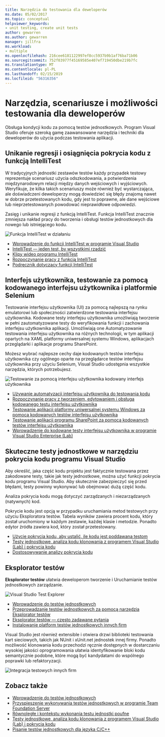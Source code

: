 ```yaml
---
title: Narzędzia do testowania dla deweloperów
ms.date: 05/02/2017
ms.topic: conceptual
helpviewer_keywords:
- unit testing, create unit tests
author: gewarren
ms.author: gewarren
manager: jillfra
ms.workload:
- multiple
ms.openlocfilehash: 216cee6181122997ef8cc5937b9b1af76ba71b06
ms.sourcegitcommit: 752f03977f45169585e407ef719450dbe219b7fc
ms.translationtype: MT
ms.contentlocale: pl-PL
ms.lasthandoff: 02/15/2019
ms.locfileid: "56316356"
---
```

# <a name="developer-testing-tools-scenarios-and-capabilities"></a>Narzędzia, scenariusze i możliwości testowania dla deweloperów

Obsługa kondycji kodu za pomocą testów jednostkowych. Program Visual Studio oferuje szeroką gamę zaawansowane narzędzia i techniki dla deweloperów do użycia podczas testowania aplikacji.

## <a name="avoid-regressions-and-achieve-code-coverage-with-intellitest"></a>Unikanie regresji i osiągnięcia pokrycia kodu z funkcją IntelliTest

W tradycyjnych jednostki zestawów testów każdy przypadek testowy reprezentuje scenariusz użycia odszkodowania, a potwierdzenia międzynarodowym relacji między danych wejściowych i wyjściowych.  Weryfikuje, że kilka takich scenariuszy może również być wystarczająca, ale doświadczeni deweloperzy mogą dowiedzieć się błędy znajomą nawet w dobrze przetestowanych kodu, gdy jest to poprawne, ale dane wejściowe lub nieprzetestowanych powodować nieprawidłowe odpowiedzi.

Zasięg i unikanie regresji z funkcją IntelliTest. Funkcja IntelliTest znacznie zmniejsza nakład pracy do tworzenia i obsługi testów jednostkowych dla nowego lub istniejącego kodu.

![Funkcja IntelliTest w działaniu](media/devtest-intellitest.png)

* [Wprowadzenie do funkcji IntelliTest w programie Visual Studio](http://download.microsoft.com/download/6/2/B/62B60ECE-B9DC-4E8A-A97C-EA261BFB935E/Docs/Introduction%20to%20IntelliTest%20with%20Visual%20Studio%20Enterprise%202015.docx)
* [IntelliTest — jeden test, by wszystkimi rządzić](https://devblogs.microsoft.com/devops/intellitest-one-test-to-rule-them-all/)
* [Klipy wideo programu IntelliTest](https://channel9.msdn.com/Series/Test-Tools-in-Visual-Studio)
* [Rozpoczynanie pracy z funkcją IntelliTest](generate-unit-tests-for-your-code-with-intellitest.md)
* [Podręcznik dotyczący funkcji IntelliTest](intellitest-manual/index.md)

## <a name="user-interface-testing-with-coded-ui-and-selenium"></a>Interfejs użytkownika, testowanie za pomocą kodowanego interfejsu użytkownika i platformie Selenium

Testowanie interfejsu użytkownika (UI) za pomocą najlepszą na rynku emulatorowi lub społeczności zatwierdzone testowania interfejsu użytkownika. Kodowane testy interfejsu użytkownika umożliwiają tworzenie w pełni zautomatyzowane testy do weryfikowania funkcji i zachowania interfejsu użytkownika aplikacji. Umożliwiają one Automatyzowanie testowania interfejsu użytkownika na różnych technologii, w tym aplikacji opartych na XAML platformy uniwersalnej systemu Windows, aplikacjach przeglądarki i aplikacje programu SharePoint.

Możesz wybrać najlepsze cechy daje kodowanych testów interfejsu użytkownika czy ogólnego oparte na przeglądarce testów interfejsu użytkownika przy użyciu Selenium, Visual Studio udostępnia wszystkie narzędzia, których potrzebujesz.

![Testowanie za pomocą interfejsu użytkownika kodowany interfejs użytkownika](media/devtest-codeduitest.png)

* [Używanie automatyzacji interfejsu użytkownika do testowania kodu](use-ui-automation-to-test-your-code.md)
* [Rozpoczynanie pracy z tworzeniem, edytowaniem i obsługa kodowanego testu interfejsu użytkownika](walkthrough-creating-editing-and-maintaining-a-coded-ui-test.md)
* [Testowanie aplikacji platformy uniwersalnej systemu Windows za pomocą kodowanych testów interfejsu użytkownika](test-uwp-app-with-coded-ui-test.md)
* [Testowanie aplikacji programu SharePoint za pomocą kodowanych testów interfejsu użytkownika](testing-sharepoint-2010-applications-with-coded-ui-tests.md)
* [Wprowadzenie do kodowane testy interfejsu użytkownika w programie Visual Studio Enterprise (Lab)](http://download.microsoft.com/download/6/2/B/62B60ECE-B9DC-4E8A-A97C-EA261BFB935E/Docs/Introduction%20to%20Coded%20UI%20Tests%20with%20Visual%20Studio%20Enterprise%202015.docx)

## <a name="effective-unit-testing-with-visual-studio-code-coverage"></a>Skuteczne testy jednostkowe w narzędziu pokrycia kodu programu Visual Studio

Aby określić, jaka część kodu projektu jest faktycznie testowana przez zakodowane testy, takie jak testy jednostkowe, można użyć funkcji pokrycia kodu programu Visual Studio. Aby skutecznie zabezpieczyć się przed błędami, testy powinny wykonywać lub obejmować dużą część kodu.

Analiza pokrycia kodu mogą dotyczyć zarządzanych i niezarządzanych (natywnych) kod.

Pokrycie kodu jest opcją w przypadku uruchamiania metod testowych przy użyciu Eksploratora testów. Tabela wyników zawiera procent kodu, który został uruchomiony w każdym zestawie, każdej klasie i metodzie. Ponadto edytor źródła zawiera kod, który został przetestowany.

* [Użycie pokrycia kodu, aby ustalić, ile kodu jest poddawana testom](using-code-coverage-to-determine-how-much-code-is-being-tested.md)
* [Testy jednostkowe, analiza kodu klonowania z programem Visual Studio (Lab) i pokrycia kodu](http://download.microsoft.com/download/6/2/B/62B60ECE-B9DC-4E8A-A97C-EA261BFB935E/Docs/Unit%20Testing,%20Code%20Coverage%20and%20Code%20Clone%20Analysis%20with%20Visual%20Studio%202015.docx)
* [Dostosowywanie analizy pokrycia kodu](customizing-code-coverage-analysis.md)

## <a name="test-explorer"></a>Eksplorator testów

**Eksplorator testów** ułatwia deweloperom tworzenie i Uruchamianie testów jednostkowych zarządzanie.

![Visual Studio Test Explorer](media/devtest-testexplorer.png)

* [Wprowadzenie do testów jednostkowych](unit-test-your-code.md)
* [Przeprowadzanie testów jednostkowych za pomocą narzędzia Eksplorator testów](run-unit-tests-with-test-explorer.md)
* [Eksplorator testów — często zadawane pytania](test-explorer-faq.md)
* [Instalowanie platform testów jednostkowych innych firm](install-third-party-unit-test-frameworks.md)

Visual Studio jest również extensible i otwiera drzwi biblioteki testowania kart sieciowych, takich jak NUnit i xUnit.net jednostek innej firmy. Ponadto możliwość klonowania kodu przechodzi ręcznie dostępnych w dostarczaniu wysokiej jakości oprogramowania ułatwia identyfikowanie bloki kodu semantycznie podobne, które mogą być kandydatami do wspólnego poprawki lub refaktoryzacji.

![Integracja testowych innych firm](media/devtest-thirdparty.png)

## <a name="see-also"></a>Zobacz także

* [Wprowadzenie do testów jednostkowych](getting-started-with-unit-testing.md)
* [Przyspieszenie wykonywania testów jednostkowych w programie Team Foundation Server](https://devblogs.microsoft.com/devops/speeding-up-unit-test-execution-in-tfs/)
* [Równoległe i kontekstu wykonania testu jednostki poufne](https://devblogs.microsoft.com/devops/parallel-and-context-sensitive-test-execution-with-visual-studio-2015-update-1/)
* [Testy jednostkowe, analiza kodu klonowania z programem Visual Studio (Lab) i pokrycia kodu](http://download.microsoft.com/download/6/2/B/62B60ECE-B9DC-4E8A-A97C-EA261BFB935E/Docs/Unit%20Testing,%20Code%20Coverage%20and%20Code%20Clone%20Analysis%20with%20Visual%20Studio%202015.docx)
* [Pisanie testów jednostkowych dla języka C/C++](writing-unit-tests-for-c-cpp.md)
